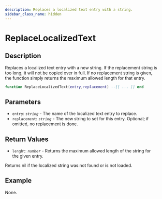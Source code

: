 ```yaml
---
description: Replaces a localized text entry with a string.
sidebar_class_name: hidden
---
```


# ReplaceLocalizedText

## Description

Replaces a localized text entry with a new string. If the replacement string is too long, it will not be copied over in full. If no replacement string is given, the function simply returns the maximum allowed length for that entry.

```lua
function ReplaceLocalizedText(entry,replacement) --[[ ... ]] end
```

## Parameters

- `entry`: _`string`_ - The name of the localized text entry to replace.
- `replacement`: _`string`_ - The new string to set for this entry. Optional; if omitted, no replacement is done.

## Return Values

- `lenght`: _`number`_ - Returns the maximum allowed length of the string for the given entry.

Returns nil if the localized string was not found or is not loaded.

## Example

None.

